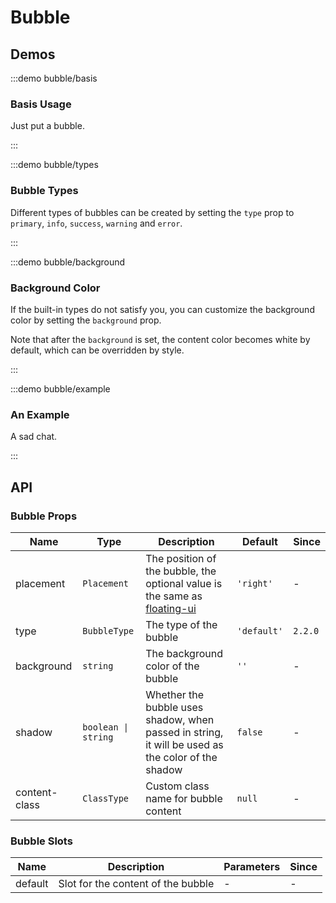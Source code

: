 # Bubble

## Demos

:::demo bubble/basis

### Basis Usage

Just put a bubble.

:::

:::demo bubble/types

### Bubble Types

Different types of bubbles can be created by setting the `type` prop to `primary`, `info`, `success`, `warning` and `error`.

:::

:::demo bubble/background

### Background Color

If the built-in types do not satisfy you, you can customize the background color by setting the `background` prop.

Note that after the `background` is set, the content color becomes white by default, which can be overridden by style.

:::

:::demo bubble/example

### An Example

A sad chat.

:::

## API

### Bubble Props

| Name          | Type                | Description                                                                                                                         | Default     | Since   |
| ------------- | ------------------- | ----------------------------------------------------------------------------------------------------------------------------------- | ----------- | ------- |
| placement     | `Placement`         | The position of the bubble, the optional value is the same as [floating-ui](https://floating-ui.com/docs/computePosition#placement) | `'right'`   | -       |
| type          | `BubbleType`        | The type of the bubble                                                                                                              | `'default'` | `2.2.0` |
| background    | `string`            | The background color of the bubble                                                                                                  | `''`        | -       |
| shadow        | `boolean \| string` | Whether the bubble uses shadow, when passed in string, it will be used as the color of the shadow                                   | `false`     | -       |
| content-class | `ClassType`         | Custom class name for bubble content                                                                                                | `null`      | -       |

### Bubble Slots

| Name    | Description                        | Parameters | Since |
| ------- | ---------------------------------- | ---------- | ----- |
| default | Slot for the content of the bubble | -          | -     |
